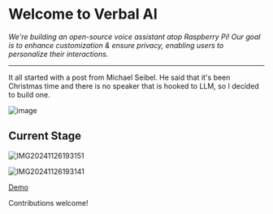# Welcome to Verbal AI

_We're building an open-source voice assistant atop Raspberry Pi! Our goal is to enhance customization & ensure privacy, enabling users to personalize their interactions._
***

It all started with a post from Michael Seibel. He said that it's been Christmas time and there is no speaker that is hooked to LLM, so I decided to build one.


![image](https://github.com/user-attachments/assets/740f8145-9ed1-4e38-8733-33ac94ea629c)


## Current Stage

![IMG20241126193151](https://github.com/user-attachments/assets/fc6e096a-714c-425e-8f82-9840fde3fdbd)

![IMG20241126193141](https://github.com/user-attachments/assets/9ee9861f-19e8-4699-9e4d-33b1fbf22dd7)


[Demo](https://www.youtube.com/watch?v=QgtRV2_USSE)

Contributions welcome!

